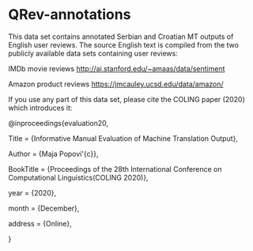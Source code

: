# QRev-annotations

This data set contains annotated Serbian and Croatian MT outputs of English user reviews.
The source English text is compiled from the two publicly available data sets containing user reviews: 

IMDb movie reviews http://ai.stanford.edu/~amaas/data/sentiment

Amazon product reviews https://jmcauley.ucsd.edu/data/amazon/






If you use any part of this data set, please cite the COLING paper (2020) which introduces it: 

@inproceedings{evaluation20,

Title = {Informative Manual Evaluation of Machine Translation Output},

Author = {Maja Popovi\'{c}},

BookTitle = {Proceedings of the 28th International Conference on Computational Linguistics(COLING  2020)},

year = {2020},

month = {December},

address = {Online},

}


